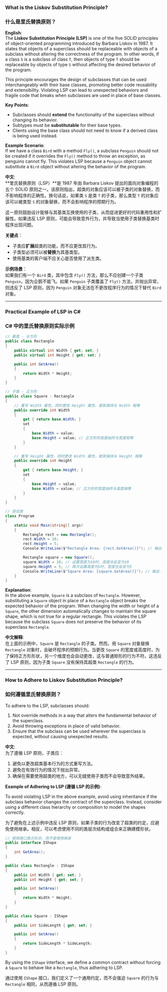 ### What is the Liskov Substitution Principle?  
### 什么是里氏替换原则？

**English**:  
The **Liskov Substitution Principle (LSP)** is one of the five SOLID principles of object-oriented programming introduced by Barbara Liskov in 1987. It states that objects of a superclass should be replaceable with objects of a subclass without altering the correctness of the program. In other words, if a class `S` is a subclass of class `T`, then objects of type `T` should be replaceable by objects of type `S` without affecting the desired behavior of the program.

This principle encourages the design of subclasses that can be used interchangeably with their base classes, promoting better code reusability and extensibility. Violating LSP can lead to unexpected behaviors and fragile code that breaks when subclasses are used in place of base classes.

**Key Points**:  
- Subclasses should **extend** the functionality of the superclass without changing its behavior.
- Subtypes must be **substitutable** for their base types.
- Clients using the base class should not need to know if a derived class is being used instead.

**Example Scenario**:  
If we have a class `Bird` with a method `Fly()`, a subclass `Penguin` should not be created if it overrides the `Fly()` method to throw an exception, as penguins cannot fly. This violates LSP because a `Penguin` object cannot substitute a `Bird` object without altering the behavior of the program.

**中文**:  
**里氏替换原则（LSP）**是 1987 年由 Barbara Liskov 提出的面向对象编程的五个 SOLID 原则之一。该原则指出，超类的对象应该可以被子类的对象替换，而不影响程序的正确性。换句话说，如果类 `S` 是类 `T` 的子类，那么类型 `T` 的对象应该可以被类型 `S` 的对象替换，而不会影响程序的预期行为。

这一原则鼓励设计能够与其基类互换使用的子类，从而促进更好的代码重用性和扩展性。如果违反 LSP 原则，可能会导致意外行为，并导致当使用子类替换基类时程序出现问题。

**关键点**：  
- 子类应**扩展**超类的功能，而不应更改其行为。
- 子类型必须可以被**替换**为其基类型。
- 使用基类的客户端不应关心是否使用了派生类。

**示例场景**：  
如果我们有一个 `Bird` 类，其中包含 `Fly()` 方法，那么不应创建一个子类 `Penguin`，因为企鹅不能飞。如果 `Penguin` 子类覆盖了 `Fly()` 方法，并抛出异常，则违反了 LSP 原则，因为 `Penguin` 对象无法在不更改程序行为的情况下替代 `Bird` 对象。

---

### Practical Example of LSP in C#  
### C# 中的里氏替换原则实际示例

```csharp
// 基类 - 长方形
public class Rectangle
{
    public virtual int Width { get; set; }
    public virtual int Height { get; set; }

    public int GetArea()
    {
        return Width * Height;
    }
}

// 子类 - 正方形
public class Square : Rectangle
{
    // 重写 Width 属性，同时更改 Height 属性，使其保持与 Width 相等
    public override int Width
    {
        get { return base.Width; }
        set
        {
            base.Width = value;
            base.Height = value; // 正方形的高度始终与宽度相等
        }
    }

    // 重写 Height 属性，同时更改 Width 属性，使其保持与 Height 相等
    public override int Height
    {
        get { return base.Height; }
        set
        {
            base.Height = value;
            base.Width = value; // 正方形的宽度始终与高度相等
        }
    }
}

// 测试类
class Program
{
    static void Main(string[] args)
    {
        Rectangle rect = new Rectangle();
        rect.Width = 10;
        rect.Height = 5;
        Console.WriteLine($"Rectangle Area: {rect.GetArea()}"); // 输出：Rectangle Area: 50

        Rectangle square = new Square();
        square.Width = 10; // 设置宽度为10时，高度也会变为10
        square.Height = 5; // 再次设置高度为5时，宽度也会变为5
        Console.WriteLine($"Square Area: {square.GetArea()}"); // 输出：Square Area: 25
    }
}
```

**Explanation**:  
In the above example, `Square` is a subclass of `Rectangle`. However, substituting a `Square` object in place of a `Rectangle` object breaks the expected behavior of the program. When changing the width or height of a `Square`, the other dimension automatically changes to maintain the square shape, which is not true for a regular rectangle. This violates the LSP because the subclass `Square` does not preserve the behavior of its superclass `Rectangle`.

**中文解释**:  
在上面的示例中，`Square` 是 `Rectangle` 的子类。然而，用 `Square` 对象替换 `Rectangle` 对象时，会破坏程序的预期行为。当更改 `Square` 的宽度或高度时，为了保持正方形形状，另一个维度也会自动更改，这与普通矩形的行为不符。这违反了 LSP 原则，因为子类 `Square` 没有保持其超类 `Rectangle` 的行为。

---

### How to Adhere to Liskov Substitution Principle?  
### 如何遵循里氏替换原则？

To adhere to the LSP, subclasses should:
1. Not override methods in a way that alters the fundamental behavior of the superclass.
2. Avoid throwing exceptions in place of valid behavior.
3. Ensure that the subclass can be used wherever the superclass is expected, without causing unexpected results.

**中文**:  
为了遵循 LSP 原则，子类应：
1. 避免以更改超类基本行为的方式重写方法。
2. 避免在有效行为的情况下抛出异常。
3. 确保在需要使用超类的地方，可以无缝使用子类而不会导致意外结果。

**Example of Adhering to LSP (遵循 LSP 的示例)**:

To avoid violating LSP in the above example, avoid using inheritance if the subclass behavior changes the contract of the superclass. Instead, consider using a different class hierarchy or composition to model the shapes correctly.

为了避免在上述示例中违反 LSP 原则，如果子类的行为改变了超类的约定，应避免使用继承。相反，可以考虑使用不同的类层次结构或组合来正确建模形状。

```csharp
// 使用接口表示形状，而不是使用继承
public interface IShape
{
    int GetArea();
}

public class Rectangle : IShape
{
    public int Width { get; set; }
    public int Height { get; set; }

    public int GetArea()
    {
        return Width * Height;
    }
}

public class Square : IShape
{
    public int SideLength { get; set; }

    public int GetArea()
    {
        return SideLength * SideLength;
    }
}
```

By using the `IShape` interface, we define a common contract without forcing a `Square` to behave like a `Rectangle`, thus adhering to LSP.

通过使用 `IShape` 接口，我们定义了一个通用约定，而不会强迫 `Square` 的行为与 `Rectangle` 相同，从而遵循 LSP 原则。
